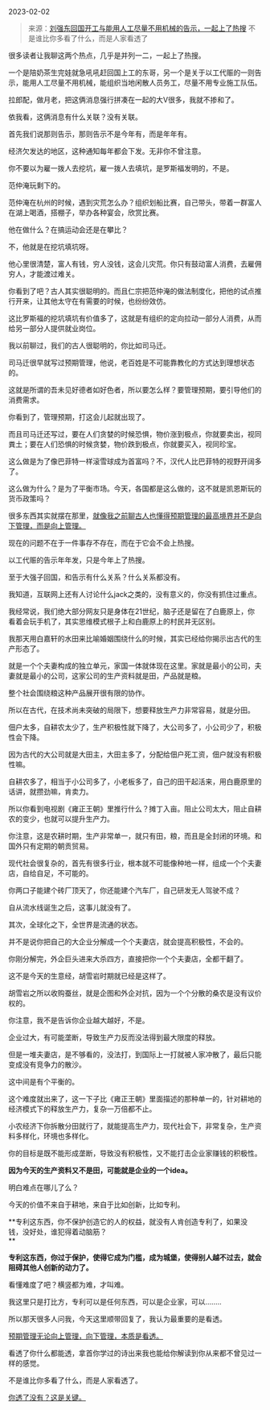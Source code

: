 2023-02-02

> 来源：[刘强东回国开工与能用人工尽量不用机械的告示，一起上了热搜](http://mp.weixin.qq.com/s?__biz=MzU3NDc5Nzc0NQ==&mid=2247522358&idx=1&sn=ea50af5b2ce9e104edd3438ce025c9ab&chksm=fd2e3ae8ca59b3fe3a8cfe7d0c0b4e2444e106b2448e3cf549e8929f3b750619ab9c83f55cf9&scene=27#wechat_redirect)
> 不是谁比你多看了什么，而是人家看透了

很多读者让我聊这两个热点，几乎是并列一二，一起上了热搜。  

一个是陪奶茶生完娃就急吼吼赶回国上工的东哥，另一个是关于以工代赈的一则告示，能用人工尽量不用机械，能组织当地闲散人员务工，尽量不用专业施工队伍。

拉郎配，做月老，把这俩消息强行拼凑在一起的大V很多，我就不掺和了。  

依我看，这俩消息有什么关联？没有关联。  

首先我们说那则告示，那则告示不是今年有，而是年年有。

经济欠发达的地区，这种通知每年都会下发。无非你不曾注意。  

你不要以为雇一拨人去挖坑，雇一拨人去填坑，是罗斯福发明的，不是。

范仲淹玩剩下的。

  

范仲淹在杭州的时候，遇到灾荒怎么办？组织划船比赛，自己带头，带着一群富人在湖上喝酒，搭棚子，举办各种宴会，欣赏比赛。  

  

他在做什么？在搞运动会还是在攀比？

  

不，他就是在挖坑填坑呀。  

  

他心里很清楚，富人有钱，穷人没钱，这会儿灾荒。你只有鼓动富人消费，去雇佣穷人，才能渡过难关。

  

你看到了吧？古人其实很聪明的。而且仁宗把范仲淹的做法制度化，把他的试点推行开来，让其他太守在有需要的时候，也纷纷效仿。

  

这比罗斯福的挖坑填坑有价值多了，这就是有组织的定向拉动一部分人消费，从而给另一部分人提供就业岗位。  

  

我以前聊过，我们的古人很聪明的，你比如司马迁。  

  

司马迁很早就写过预期管理，他说，老百姓是不可能靠教化的方式达到理想状态的。

  

这就是所谓的吾未见好德者如好色者，所以要怎么样？要管理预期，要引导他们的消费需求。

  

你看到了，管理预期，打这会儿起就出现了。  

  

而且司马迁还写过，要在人们贪婪的时候恐惧，物价涨到极点，你就要卖出，视同粪土；要在人们恐惧的时候贪婪，物价跌到极点，你就要买入，视同珍宝。  

  

这么做是为了像巴菲特一样滚雪球成为首富吗？不，汉代人比巴菲特的视野开阔多了。

  

这么做为什么？是为了平衡市场。今天，各国都是这么做的，这不就是凯恩斯玩的货币政策吗？

  

很多东西其实就摆在那里，[就像我之前聊古人也懂得预期管理的最高境界并不是向下管理，而是向上管理。](http://mp.weixin.qq.com/s?__biz=MzU0MjYwNDU2Mw==&mid=2247509486&idx=1&sn=c1a11d1b76cd63a28b464b45ba86b88e&chksm=fb1ac992cc6d4084a736bc27f878289767545e1f819fff72abd6b6c27a0f9ef2062ae5d7bc76&scene=21#wechat_redirect)  

  

现在的问题不在于一件事存不存在，而在于它会不会上热搜。  

  

以工代赈的告示年年发，只是今年上了热搜。  

  

至于大强子回国，和告示有什么关系？什么关系都没有。  

  

我知道，互联网上还有人讨论什么jack之类的，没有意义的，你没有抓住过重点。  

  

我经常说，我们绝大部分网友只是身体在21世纪，脑子还是留在了白鹿原上，你看着会玩手机了，其实思维模式根子上和白鹿原上的村民并无区别。  

  

我那天用白嘉轩的水田来比喻婚姻围绕什么的时候，其实已经给你揭示出古代的生产形态了。  

  

就是一个个夫妻构成的独立单元，家国一体就体现在这里。家就是最小的公司，夫妻就是最小的公司，这家公司的生产资料就是田，产品就是粮。

  

整个社会围绕粮这种产品展开很有限的协作。

  

所以在古代，在技术尚未突破的局限下，想要释放生产力非常容易，就是分田。  

  

佃户太多，自耕农太少了，生产积极性就下降了，大公司多了，小公司少了，积极性会下降。

  

因为古代的大公司就是大田主，大田主多了，分配给佃户死工资，佃户就没有积极性嘛。

  

自耕农多了，相当于小公司多了，小老板多了，自己的田干起活来，用白鹿原里的话讲，就攒劲嘛，肯卖力。

  

所以你看到电视剧《雍正王朝》里推行什么？摊丁入亩。阻止公司太大，阻止自耕农的变少，也就可以提升生产力。

  

你注意，这是农耕时期，生产非常单一，就只有田，粮，而且是全封闭的环境。和国外只有定期的朝贡贸易。  

  

现代社会很复杂的，首先有很多行业，根本就不可能像种地一样，组成一个个夫妻店，自给自足，不可能的。  

  

你两口子能建个砖厂顶天了，你还能建个汽车厂，自己研发无人驾驶不成？  

  

自从流水线诞生之后，这事儿就没有了。

  

其次，全球化之下，全世界是流通的状态。  

  

并不是说你把自己的大企业分解成一个个夫妻店，就会提高积极性，不会的。  

  

你刚分解完，外企巨头进来大杀四方，直接把你一个个夫妻店，全都干翻了。

  

这不是今天的生意经，胡雪岩时期就已经是这样了。  

  

胡雪岩之所以收购蚕丝，就是企图和外企对抗，因为一个个分散的桑农是没有议价权的。  

  

你注意，我不是告诉你企业越大越好，不是。  

  

企业过大，有可能垄断，导致生产力反而没法得到最大限度的释放。

  

但是一堆夫妻店，是不够看的，没法打，到国际上一打就被人家冲散了，最后只能变成没有竞争力的散沙。  

  

这中间是有个平衡的。  

  

这个难度就出来了，这一下子比《雍正王朝》里面描述的那种单一的，针对耕地的经济模式下的释放生产力，复杂一万倍都不止。  

  

小农经济下你拆散分田就行了，就能提高生产力，现代社会下，非常复杂，生产资料多样化，环境也多样化。  

  

你的目标是既不能形成垄断，导致没有积极性，又不能打击企业家赚钱的积极性。  

  

 **因为今天的生产资料又不是田，可能就是企业的一个idea。**

  

明白难点在哪儿了么？  

  

今天的价值不来自于耕地，来自于比如创新，比如专利。  

  

 **专利这东西，你不保护创造它的人的权益，就没有人肯创造专利了，如果没钱，没好处，谁犯得着动脑筋？  
**

  

 **专利这东西，你过于保护，使得它成为门槛，成为城堡，使得别人越不过去，就会阻碍其他人创新的动力了。**

  

看懂难度了吧？横竖都为难，才叫难。  

  

我这里只是打比方，专利可以是任何东西，可以是企业家，可以........  

  

所以那天很多人问我，今天这里顺带回复了，我认为最重要的是看透。

  

[预期管理无论向上管理，向下管理，本质是看透。  
](http://mp.weixin.qq.com/s?__biz=MzU0MjYwNDU2Mw==&mid=2247509486&idx=1&sn=c1a11d1b76cd63a28b464b45ba86b88e&chksm=fb1ac992cc6d4084a736bc27f878289767545e1f819fff72abd6b6c27a0f9ef2062ae5d7bc76&scene=21#wechat_redirect)

  

看透了你什么都能透，拿首你学过的诗出来我也能给你解读到你从来都不曾见过一样的感觉。

  

不是谁比你多看了什么，而是人家看透了。  

  

[你透了没有？这是关键。](http://mp.weixin.qq.com/s?__biz=MzU0MjYwNDU2Mw==&mid=2247509486&idx=1&sn=c1a11d1b76cd63a28b464b45ba86b88e&chksm=fb1ac992cc6d4084a736bc27f878289767545e1f819fff72abd6b6c27a0f9ef2062ae5d7bc76&scene=21#wechat_redirect)

